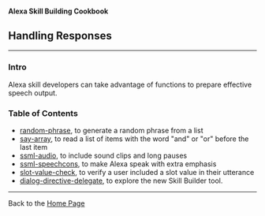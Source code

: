 #### Alexa Skill Building Cookbook
## Handling Responses <a id="title"></a>
<hr />

### Intro <a id="intro"></a>
Alexa skill developers can take advantage of functions to prepare effective speech output.

### Table of Contents
 * [random-phrase](random-phrase#title), to generate a random phrase from a list
 * [say-array](say-array#title), to read a list of items with the word "and" or "or" before the last item
 * [ssml-audio](ssml-audio#title), to include sound clips and long pauses
 * [ssml-speechcons](ssml-speechcons#title), to make Alexa speak with extra emphasis
 * [slot-value-check](slot-value-check#title), to verify a user included a slot value in their utterance
 * [dialog-directive-delegate](dialog-directive-delegate#title), to explore the new Skill Builder tool.


<hr />

Back to the [Home Page](../README.md#title)

